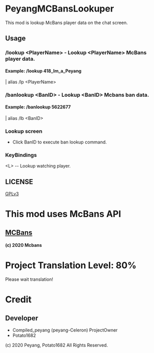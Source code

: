# PeyangMCBansLookuper
This mod is lookup McBans player data on the chat screen.

## Usage
### /lookup \<PlayerName\> - Lookup \<PlayerName\> McBans player data.
#### Example: /lookup 418_Im_a_Peyang
 | alias
/lp \<PlayerName\> 

### /banlookup \<BanID\> - Lookup \<BanID\> Mcbans ban data. 
#### Example: /banlookup 5622677
| alias
/lb \<BanID\>

### Lookup screen
- Click BanID to execute ban lookup command.

### KeyBindings
\<L\> -- Lookup watching player.

## LICENSE
[GPLv3](https://www.gnu.org/licenses/gpl-3.0.en.html)

# This mod uses McBans API
## [MCBans](http://mcbans.com/)
#### \(c\) 2020 Mcbans

# Project Translation Level: 80%
Please wait translation!

# Credit
## Developer
* Compiled_peyang (peyang-Celeron) ProjectOwner
* Potato1682


\(c\) 2020 Peyang, Potato1682  All Rights Reserved.
